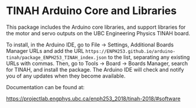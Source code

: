 # TINAH Arduino Core and Libraries

This package includes the Arduino core libraries, and support libraries for the motor and servo outputs on the UBC Engineering Physics TINAH board.

To install, in the Arduino IDE, go to File → Settings, Additional Boards Manager URLs and add the URL `https://ENPH253.github.io/arduino-tinah/package_ENPH253_TINAH_index.json` to the list, separating any existing URLs with commas. Then, go to Tools → Board → Boards Manager, search for TINAH, and install the package. The Arduino IDE will check and notify you of any updates when they become available.

Documentation can be found at:

https://projectlab.engphys.ubc.ca/enph253_2018/tinah-2018/#software
